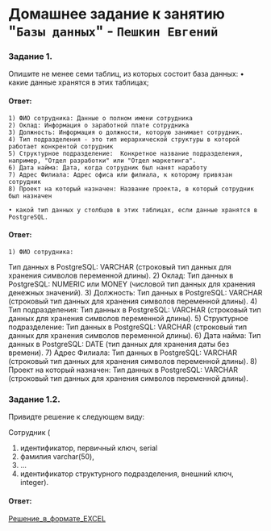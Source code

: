 # Домашнее задание к занятию "`Базы данных`" - `Пешкин Евгений`


### Задание 1.

Опишите не менее семи таблиц, из которых состоит база данных:
    • какие данные хранятся в этих таблицах;

#### Ответ:
    1) ФИО сотрудника: Данные о полном имени сотрудника
    2) Оклад: Информация о заработной плате сотрудника
    3) Должность: Информация о должности, которую занимает сотрудник.
    4) Тип подразделения - это тип иерархической структуры в которой работает конкрентой сотрудник
    5) Структурное подразделение:  Конкретное название подразделения, например, "Отдел разработки" или "Отдел маркетинга".
    6) Дата найма: Дата, когда сотрудник был нанят наработу
    7) Адрес Филиала: Адрес офиса или филиала, к которому привязан сотрудник
    8) Проект на который назначен: Название проекта, в который сотрудник был назначен

    • какой тип данных у столбцов в этих таблицах, если данные хранятся в PostgreSQL.

#### Ответ:
    1) ФИО сотрудника:
Тип данных в PostgreSQL: VARCHAR (строковый тип данных для хранения символов переменной длины).
    2) Оклад:
Тип данных в PostgreSQL: NUMERIC или MONEY (числовой тип данных для хранения денежных значений).
    3) Должность:
Тип данных в PostgreSQL: VARCHAR (строковый тип данных для хранения символов переменной длины).
    4) Тип подразделения:
Тип данных в PostgreSQL: VARCHAR (строковый тип данных для хранения символов переменной длины).
    5) Структурное подразделение:
Тип данных в PostgreSQL: VARCHAR (строковый тип данных для хранения символов переменной длины).
    6) Дата найма:
Тип данных в PostgreSQL: DATE (тип данных для хранения даты без времени).
    7) Адрес Филиала:
Тип данных в PostgreSQL: VARCHAR (строковый тип данных для хранения символов переменной длины).
    8) Проект на который назначен:
Тип данных в PostgreSQL: VARCHAR (строковый тип данных для хранения символов переменной длины).



### Задание 1.2.

Привидте решение к следующем виду:

Сотрудник (

1) идентификатор, первичный ключ, serial
2) фамилия varchar(50),
3) ...
4) идентификатор структурного подразделения, внешний ключ, integer).

#### Ответ:
[Решение_в_формате_EXCEL](https://github.com/SoReX48/12-01.md/blob/main/Базы_данных/hw-12-1_homework.xlsx)


